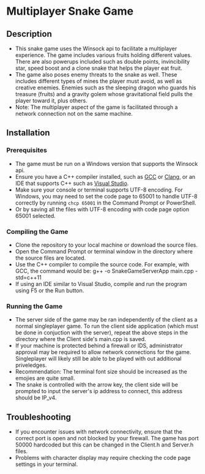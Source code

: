 # Multiplayer Snake Game

## Description
- This snake game uses the Winsock api to facilitate a multiplayer experience. The game includes various fruits holding different values. There are also powerups included such as double points, invincibility star, speed boost and a clone snake that helps the player eat fruit.
- The game also poses enemy threats to the snake as well. These includes different types of mines the player must avoid, as well as creative enemies. Enemies such as the sleeping dragon who guards his treasure (fruits) and a gravity golem whose gravitational field pulls the player toward it, plus others.
- Note: The multiplayer aspect of the game is facilitated through a network connection not on the same machine.
  
## Installation

### Prerequisites
- The game must be run on a Windows version that supports the Winsock api.
- Ensure you have a C++ compiler installed, such as [GCC](https://gcc.gnu.org/) or [Clang](https://clang.llvm.org/), or an IDE that supports C++ such as [Visual Studio](https://visualstudio.microsoft.com/).
- Make sure your console or terminal supports UTF-8 encoding. For Windows, you may need to set the code page to 65001 to handle UTF-8 correctly by running `chcp 65001` in the Command Prompt or PowerShell.
- Or by saving all the files with UTF-8 encoding with code page option 65001 selected.

 ### Compiling the Game

- Clone the repository to your local machine or download the source files.
- Open the Command Prompt or terminal window in the directory where the source files are located.
- Use the C++ compiler to compile the source code. For example, with GCC, the command would be: g++ -o SnakeGameServerApp main.cpp -std=c++11
- If using an IDE similar to Visual Studio, compile and run the program using F5 or the Run button. 

### Running the Game

- The server side of the game may be ran independently of the client as a normal singleplayer game. To run the client side application (which must be done in conjuction with the server), repeat the above steps in the directory where the Client side's main.cpp is saved.
- If your machine is protected behind a firewall or IDS, administrator approval may be required to allow network connections for the game. Singleplayer will likely still be able to be played with out additional priveledges.
- Recommendation: The terminal font size should be increased as the emojies are quite small.
- The snake is controlled with the arrow key, the client side will be prompted to input the server's ip address to connect, this address should be IP_v4.


## Troubleshooting
- If you encounter issues with network connectivity, ensure that the correct port is open and not blocked by your firewall. The game has port 50000 hardcoded but this can be changed in the Client.h and Server.h files.
- Problems with character display may require checking the code page settings in your terminal.
